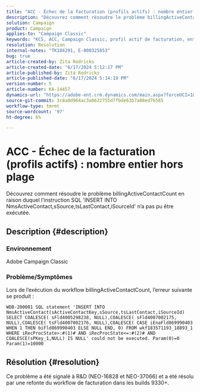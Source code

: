 ```yaml
---
title: "ACC - Échec de la facturation (profils actifs) : nombre entier hors plage"
description: "Découvrez comment résoudre le problème billingActiveContactCount."
solution: Campaign
product: Campaign
applies-to: "Campaign Classic"
keywords: "KCS, ACC, Campaign Classic, profil actif de facturation, entier, hors plage"
resolution: Resolution
internal-notes: "TK184291, E-000325853"
bug: true
article-created-by: Zita Rodricks
article-created-date: "6/17/2024 5:12:17 PM"
article-published-by: Zita Rodricks
article-published-date: "6/17/2024 5:14:19 PM"
version-number: 5
article-number: KA-14457
dynamics-url: "https://adobe-ent.crm.dynamics.com/main.aspx?forceUCI=1&pagetype=entityrecord&etn=knowledgearticle&id=881f9bbd-cc2c-ef11-840a-002248084fbb"
source-git-commit: 3c8a0d964ac3a0622755d7fbde63b7a08ed76585
workflow-type: tm+mt
source-wordcount: '97'
ht-degree: 6%

---
```


# ACC - Échec de la facturation (profils actifs) : nombre entier hors plage


Découvrez comment résoudre le problème billingActiveContactCount en raison duquel l’instruction SQL &#39;INSERT INTO NmsActiveContact,sSource,tsLastContact,iSourceId&#39; n’a pas pu être exécutée.

## Description {#description}


### Environnement

Adobe Campaign Classic

### Problème/Symptômes

Lors de l’exécution du workflow billingActiveContactCount, l’erreur suivante se produit :

`WDB-200001 SQL statement 'INSERT INTO NmsActiveContact(sActiveContactKey,sSource,tsLastContact,iSourceId) SELECT COALESCE( sFld4005298238, NULL),COALESCE( sFld4007002175, NULL),COALESCE( tsFld4007002176, NULL),COALESCE( CASE iEnaFld869990403 WHEN 1 THEN biFld869990403 ELSE NULL END, 0) FROM wkf183571193_18893_1 WHERE iRecProcState>:#(1)# AND iRecProcState<=:#(2)# AND COALESCE(sPKey_1,NULL) IS NULL' could not be executed. Param(0)=0 Param(1)=10000`


## Résolution {#resolution}


Ce problème a été signalé à R&amp;D (NEO-16828 et NEO-37066) et a été résolu par une refonte du workflow de facturation dans les builds 9330+.
